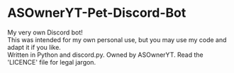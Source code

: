 # ASOwnerYT-Pet-Discord-Bot
My very own Discord bot!  
This was intended for my own personal use, but you may use my code and adapt it if you like.  
Written in Python and discord.py. Owned by ASOwnerYT. Read the 'LICENCE' file for legal jargon. 
